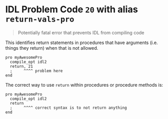 # IDL Problem Code `20` with alias `return-vals-pro`

> Potentially fatal error that prevents IDL from compiling code

This identifies return statements in procedures that have arguments (i.e. things they return) when that is not allowed.

```idl
pro myAwesomePro
  compile_opt idl2
  return, 21
  ;     ^^^^ problem here
end
```

The correct way to use `return` within procedures or procedure methods is:

```idl
pro myAwesomePro
  compile_opt idl2
  return
  ;     ^^^^ correct syntax is to not return anything
end
```
